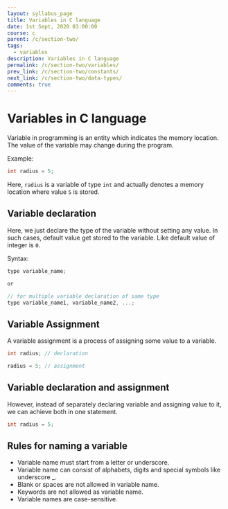 ```yaml
---
layout: syllabus_page
title: Variables in C language
date: 1st Sept, 2020 03:00:00
course: c
parent: /c/section-two/
tags:
  - variables
description: Variables in C language
permalink: /c/section-two/variables/
prev_link: /c/section-two/constants/
next_link: /c/section-two/data-types/
comments: true
---
```


# Variables in C language

Variable in programming is an entity which indicates the memory location. The value of the variable may change during the program.

Example:

```c
int radius = 5;
```

Here, `radius` is a variable of type `int` and actually denotes a memory location where value `5` is stored.

## Variable declaration

Here, we just declare the type of the variable without setting any value. In such cases, default value get stored to the variable. Like default value of integer is `0`.

Syntax:

```c
type variable_name;

or

// for multiple variable declaration of same type
type variable_name1, variable_name2, ...;
```

## Variable Assignment

A variable assignment is a process of assigning some value to a variable.

```c
int radius; // declaration

radius = 5; // assignment
```

## Variable declaration and assignment

However, instead of separately declaring variable and assigning value to it, we can achieve both in one statement.

```c
int radius = 5;
```

## Rules for naming a variable

- Variable name must start from a letter or underscore.
- Variable name can consist of alphabets, digits and special symbols like underscore _.
- Blank or spaces are not allowed in variable name.
- Keywords are not allowed as variable name.
- Variable names are case-sensitive.
